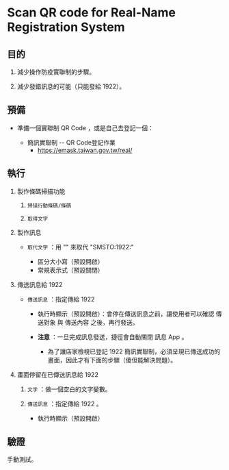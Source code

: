 # Scan QR code for Real-Name Registration System


## 目的


1. 減少操作防疫實聯制的步驟。

1. 減少發錯訊息的可能（只能發給 1922）。


## 預備


* 準備一個實聯制 QR Code ，或是自己去登記一個：

  * 簡訊實聯制 -- QR Code登記作業
    * https://emask.taiwan.gov.tw/real/


## 執行


1. 製作條碼掃描功能

    1. `掃描行動條碼/條碼`

    1. `取得文字`


1. 製作訊息

    * `取代文字` ：用 "" 來取代 "SMSTO:1922:"

      * 區分大小寫（預設開啟）
      * 常規表示式（預設關閉）


1. 傳送訊息給 1922 

    * `傳送訊息` ：指定傳給 1922

      * 執行時顯示（預設開啟）：會停在傳送訊息之前，讓使用者可以確認 傳送對象 與 傳送內容 之後，再行發送。

      * **注意** ：一旦完成訊息發送，捷徑會自動關閉 訊息 App 。

        * 為了讓店家檢視已登記 1922 簡訊實聯制，必須呈現已傳送成功的畫面，因此才有下面的步驟（傻但能解決問題）。


1. 畫面停留在已傳送訊息給 1922 

    1. `文字` ：做一個空白的文字變數。

    1. `傳送訊息` ：指定傳給 1922 。

       * 執行時顯示（預設開啟）


## 驗證


手動測試。
